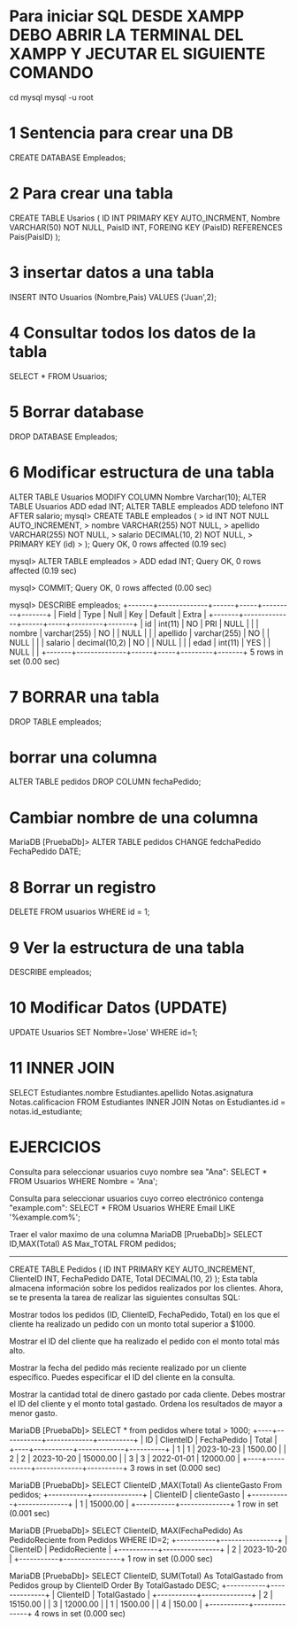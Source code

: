 # Para iniciar SQL DESDE XAMPP DEBO ABRIR LA TERMINAL DEL XAMPP Y JECUTAR EL SIGUIENTE COMANDO

cd mysql
mysql -u root

# 1 Sentencia para crear una DB

CREATE DATABASE Empleados;

# 2 Para crear una tabla 

CREATE TABLE Usarios (
    ID INT PRIMARY KEY AUTO_INCRMENT,
    Nombre VARCHAR(50) NOT NULL,
    PaisID INT,
    FOREING KEY (PaisID) REFERENCES Pais(PaisID)
);

# 3 insertar datos a una tabla

INSERT INTO Usuarios (Nombre,Pais) VALUES ('Juan',2);

# 4 Consultar todos los datos de la tabla

SELECT * FROM Usuarios;

# 5 Borrar database

DROP DATABASE Empleados;

# 6 Modificar estructura de una tabla 
ALTER TABLE Usuarios MODIFY COLUMN Nombre Varchar(10);
ALTER TABLE Usuarios ADD edad INT;
ALTER TABLE empleados ADD telefono INT AFTER salario; 
mysql> CREATE TABLE empleados (
    > id INT NOT NULL AUTO_INCREMENT,
    > nombre VARCHAR(255) NOT NULL,
    > apellido VARCHAR(255) NOT NULL,
    > salario DECIMAL(10, 2) NOT NULL,
    > PRIMARY KEY (id)
    > );
Query OK, 0 rows affected (0.19 sec)

mysql> ALTER TABLE empleados
    > ADD edad INT;
Query OK, 0 rows affected (0.19 sec)

mysql> COMMIT;
Query OK, 0 rows affected (0.00 sec)

mysql> DESCRIBE empleados;
+-------+--------------+------+-----+---------+-------+
| Field | Type | Null | Key | Default | Extra |
+-------+--------------+------+-----+---------+-------+
| id | int(11) | NO | PRI | NULL | |
| nombre | varchar(255) | NO | | NULL | |
| apellido | varchar(255) | NO | | NULL | |
| salario | decimal(10,2) | NO | | NULL | |
| edad | int(11) | YES | | NULL | |
+-------+--------------+------+-----+---------+-------+
5 rows in set (0.00 sec)

# 7 BORRAR una tabla
DROP TABLE empleados;
# borrar una columna
ALTER TABLE pedidos DROP COLUMN fechaPedido;
# Cambiar nombre de una columna 
MariaDB [PruebaDb]> ALTER TABLE pedidos CHANGE fedchaPedido FechaPedido DATE;

# 8 Borrar un registro
DELETE FROM usuarios WHERE id = 1;

# 9 Ver la estructura de una tabla
DESCRIBE empleados;
# 10 Modificar Datos (UPDATE)
UPDATE Usuarios SET Nombre='Jose' WHERE id=1;
# 11 INNER JOIN
SELECT Estudiantes.nombre Estudiantes.apellido Notas.asignatura Notas.calificacion FROM Estudiantes INNER JOIN Notas on Estudiantes.id = notas.id_estudiante;
# EJERCICIOS
Consulta para seleccionar usuarios cuyo nombre sea "Ana":
SELECT * FROM Usuarios WHERE Nombre = 'Ana';

Consulta para seleccionar usuarios cuyo correo electrónico contenga "example.com":
SELECT * FROM Usuarios WHERE Email LIKE '%example.com%';

Traer el valor maximo de una columna MariaDB [PruebaDb]> SELECT ID,MAX(Total) AS Max_TOTAL FROM pedidos;


----------------------------------------------------------------------------
CREATE TABLE Pedidos (
    ID INT PRIMARY KEY AUTO_INCREMENT,
    ClienteID INT,
    FechaPedido DATE,
    Total DECIMAL(10, 2)
);
Esta tabla almacena información sobre los pedidos realizados por los clientes. Ahora, se te presenta la tarea de realizar las siguientes consultas SQL:

Mostrar todos los pedidos (ID, ClienteID, FechaPedido, Total) en los que el cliente ha realizado un pedido con un monto total superior a $1000.

Mostrar el ID del cliente que ha realizado el pedido con el monto total más alto.

Mostrar la fecha del pedido más reciente realizado por un cliente específico. Puedes especificar el ID del cliente en la consulta.

Mostrar la cantidad total de dinero gastado por cada cliente. Debes mostrar el ID del cliente y el monto total gastado. Ordena los resultados de mayor a menor gasto.

MariaDB [PruebaDb]> SELECT * from pedidos where total > 1000;
+----+-----------+-------------+----------+
| ID | ClienteID | FechaPedido | Total    |
+----+-----------+-------------+----------+
|  1 |         1 | 2023-10-23  |  1500.00 |
|  2 |         2 | 2023-10-20  | 15000.00 |
|  3 |         3 | 2022-01-01  | 12000.00 |
+----+-----------+-------------+----------+
3 rows in set (0.000 sec)

MariaDB [PruebaDb]> SELECT ClienteID ,MAX(Total) As clienteGasto From pedidos;
+-----------+--------------+
| ClienteID | clienteGasto |
+-----------+--------------+
|         1 |     15000.00 |
+-----------+--------------+
1 row in set (0.001 sec)

MariaDB [PruebaDb]> SELECT ClienteID, MAX(FechaPedido) As PedidoReciente from Pedidos WHERE ID=2;
+-----------+----------------+
| ClienteID | PedidoReciente |
+-----------+----------------+
|         2 | 2023-10-20     |
+-----------+----------------+
1 row in set (0.000 sec)

MariaDB [PruebaDb]> SELECT ClienteID, SUM(Total) As TotalGastado from Pedidos group by ClienteID Order By TotalGastado DESC;
+-----------+--------------+
| ClienteID | TotalGastado |
+-----------+--------------+
|         2 |     15150.00 |
|         3 |     12000.00 |
|         1 |      1500.00 |
|         4 |       150.00 |
+-----------+--------------+
4 rows in set (0.000 sec)